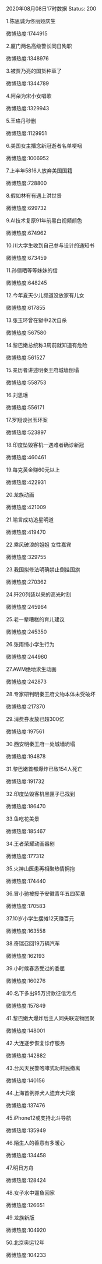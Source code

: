 2020年08月08日17时数据
Status: 200

1.陈思诚为佟丽娅庆生

微博热度:1744915

2.厦门两名高级警长同日殉职

微博热度:1348976

3.被贾乃亮的国货种草了

微博热度:1344789

4.阿朵为宋小女唱歌

微博热度:1329943

5.王珞丹秒删

微博热度:1129951

6.美国女主播念新冠逝者名单哽咽

微博热度:1006952

7.上半年5816人放弃美国国籍

微博热度:728800

8.假如林有有遇上洪世贤

微博热度:699732

9.AI技术复原91年前黑白视频颜色

微博热度:674962

10.川大学生收到自己参与设计的通知书

微博热度:673459

11.孙俪晒等等妹妹的信

微博热度:648245

12.今年夏天少儿频道没放家有儿女

微博热度:617855

13.张玉环曾在狱中2次自杀

微博热度:567580

14.黎巴嫩总统称3周前就知道有危险

微博热度:561527

15.亲历者讲述明秦王府城墙倒塌

微博热度:558753

16.刘思瑶

微博热度:556171

17.罗翔谈张玉环案

微博热度:523897

18.印度坠毁客机一遇难者确诊新冠

微博热度:460461

19.每克黄金赚60元以上

微博热度:422931

20.龙族动画

微博热度:421009

21.喻言成功追星明道

微博热度:419470

22.乘风破浪的姐姐 女性嘉宾

微博热度:329755

23.我国拟修法明确禁止倒挂国旗

微博热度:270362

24.歼20列装以来的高光时刻

微博热度:245964

25.老一辈糟糕的育儿建议

微博热度:245350

26.张雨绮小学生行为

微博热度:244960

27.AWM绝地求生动画

微博热度:242873

28.专家研判明秦王府文物本体未受破坏

微博热度:217370

29.消费券发放已超300亿

微博热度:197561

30.西安明秦王府一处城墙坍塌

微博热度:194878

31.黎巴嫩首都爆炸已致154人死亡

微博热度:191732

32.印度坠毁客机黑匣子已找到

微博热度:186470

33.鱼吃花美景

微博热度:185467

34.王者荣耀动画番剧

微博热度:177312

35.火神山医患再相聚热情拥抱

微博热度:174440

36.冒小驰被授予安徽青年五四奖章

微博热度:170583

37.10岁小学生摆摊12天赚百元

微博热度:163558

38.奇瑞召回19万辆汽车

微博热度:162193

39.小时候春游受过的委屈

微博热度:160276

40.名下多出95万贷款征信污点

微博热度:157849

41.黎巴嫩大爆炸后主人同失联宠物团聚

微博热度:148001

42.大连逐步恢复诊疗服务

微博热度:142882

43.台风天民警咆哮式劝村民撤离

微博热度:140156

44.上海首例养犬人遗弃犬只案

微博热度:137476

45.iPhone12或支持北斗导航

微博热度:135949

46.陌生人的善意有多暖心

微博热度:134458

47.明日方舟

微博热度:128424

48.女子水中遛鱼回家

微博热度:126651

49.龙族新版

微博热度:104920

50.北京奥运12年

微博热度:104233

